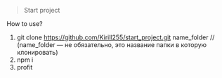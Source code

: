 > Start project

How to use?

1. git clone https://github.com/Kirill255/start_project.git name_folder // (name_folder — не обязательно, это название папки в которую клонировать)
2. npm i
3. profit